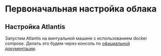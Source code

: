 # Первоначальная настройка облака

## Настройка Atlantis

Запустим Atlantis на винтуальной машине с использованием docker compose. Делать это будем через консоль по [официальной документации](https://cloud.yandex.ru/docs/cos/tutorials/docker-compose).

